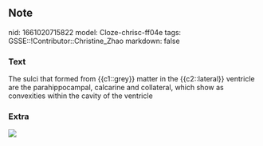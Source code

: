 ## Note
nid: 1661020715822
model: Cloze-chrisc-ff04e
tags: GSSE::!Contributor::Christine_Zhao
markdown: false

### Text
<div>
  <div>
    <div>
      <div>
        The sulci that formed from {{c1::grey}} matter in the
        {{c2::lateral}} ventricle are the parahippocampal,
        calcarine and collateral, which show as convexities within
        the cavity of the ventricle
      </div>
    </div>
  </div>
</div>

### Extra
<img src="paste-df03957a60e148338c5ca40744904e3f5d7d8c3c.jpg">
